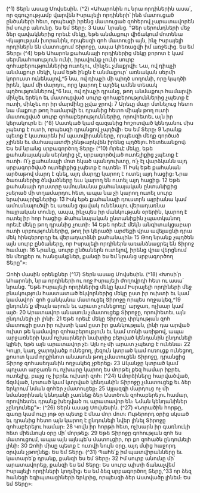 
(^1) Տերն ասաց Մովսեսին. (^2) «Ահարոնին ու նրա որդիներին ասա՛, որ զգուշությամբ վարվեն Իսրայելի որդիների՝ ինձ
մատուցած ընծաների հետ, որպեսզի իրենց մատուցած զոհերով չարատավորեն իմ սուրբ անունը. ես եմ Տերը։ 3 Ասա՛
նրանց. “Ձեր սերունդների մեջ ձեր զավակներից որեւէ մեկը, եթե անմաքուր վիճակում մոտենա Վկայության խորանին,
որպեսզի զոհ մատուցի այն, ինչ Իսրայելի որդիներն են մատուցում Տիրոջը, ապա կհեռացվի իմ առջեւից. ես եմ Տերը։
(^4) Եթե Ահարոն քահանայի որդիներից մեկը բորոտ է կամ սերմնահոսություն ունի, իրավունք չունի սուրբ
զոհաբերություններից ուտելու, մինչեւ չմաքրվի։ Նա, ով դիպչի անմաքուր մեկի, կամ եթե ինքն է անմաքուր՝ առնական
սերմի կորուստ ունենալով,^5 նա, ով դիպչի մի պիղծ սողունի, որը կպղծի իրեն, կամ մի մարդու, որը կարող է պղծել ամեն
տեսակ պղծություններով,^6 նա, ով դիպչի դրանց, թող անմաքուր համարվի մինչեւ երեկո եւ մատուցված սուրբ
զոհաբերություններից չպետք է ուտի, մինչեւ որ իր մարմինը չլվա ջրով։ 7 Արեւը մայր մտնելուց հետո նա մաքուր թող
համարվի եւ դրանից հետո միայն թող ուտի մատուցված սուրբ զոհաբերություններից, որովհետեւ այն իր կերակուրն է։
(^8) Սատկած կամ գազանից հոշոտված կենդանու միս չպետք է ուտի, որպեսզի դրանցով չպղծվի։ Ես եմ Տերը։ 9 Նրանք
պետք է կատարեն իմ պատվիրանները, որպեսզի մեղք գործած չլինեն եւ մահապատժի չենթարկվեն իրենց պղծելու
հետեւանքով։ Ես եմ նրանց սրբագործող Տերը։
(^10) Որեւէ մեկը, եթե քահանայական սերնդից չէ, սրբագործված ուտելիքից չպետք է ուտի։ Ո՛չ քահանայի մոտ եկած
պանդուխտը, ո՛չ էլ վարձկանն այդ սրբագործված ուտելիքից չպետք է ուտեն։ 11 Իսկ եթե քահանան արծաթով մարդ է
գնել, այդ մարդը կարող է ուտել այդ հացից։ Նրա ծառաներից ծնվածները եւս կարող են ուտել այդ հացից։ 12 Եթե
քահանայի դուստրը ամուսնանա քահանայական ընտանիքից չսերած մի տղամարդու հետ, ապա նա չի կարող ուտել
սուրբ երախայրիքներից։ 13 Իսկ եթե քահանայի դուստրն այրիանա կամ ամուսնալուծվի եւ առանց զավակ ունենալու
վերադառնա հայրական տունը, ապա, ինչպես իր մանկության օրերին, կարող է ուտել իր հոր հացից։ Քահանայական
ընտանիքին չպատկանող որեւէ մեկը թող դրանից չուտի։ 14 Եթե որեւէ մեկն անգիտակցաբար ուտի սրբություններից, թող
իր կերածի արժեքի վրա ավելացնի դրա մեկ հինգերորդը եւ վերադարձնի քահանային։ 15 Թող նրանք չպղծեն այն սուրբ
ընծաները, որ Իսրայելի որդիներն առանձնացրել են Տիրոջ համար։ 16 Նրանք, սուրբ ընծաներն ուտելով, իրենց վրա
վերցնում են մեղքեր ու հանցանքներ, քանզի ես եմ նրանց սրբագործող Տերը”»։


Զոհի մասին օրենքներ
(^17) Տերն ասաց Մովսեսին. (^18) «Խոսի՛ր Ահարոնի, նրա որդիների ու ողջ Իսրայելի ժողովրդի հետ ու ասա՛ նրանց. “Եթե
Իսրայելի որդիներից մեկը կամ Իսրայելի որդիների մեջ բնակություն հաստատած եկվորներից մեկը ըստ իր ուխտի եւ
կամ կամավոր՝ զոհ ցանկանա մատուցել Տիրոջը որպես ողջակեզ,^19 ընդունե՛ք միայն արուն եւ արատ չունեցողը՝ արջառ,
ոչխար կամ այծ։ 20 Արատավոր անասուն չմատուցեք Տիրոջը, որովհետեւ այն ընդունելի չի լինի։ 21 Եթե որեւէ մեկը Տիրոջը
փրկության զոհ մատուցի ըստ իր ուխտի կամ ըստ իր ցանկության, լինի դա արված ուխտ թե կամավոր զոհաբերություն
եւ կամ տոնի առիթով, ապա արջառների կամ ոչխարների նախրից բերված կենդանին ընդունելի կլինի, եթե այն
արատավոր չէ։ Այն ոչ մի արատ չպետք է ունենա։ 22 Կույր, կաղ, ջարդվածք ունեցող, լեզուն կտրած կամ ուռուցք ունեցող,
քոսոտ կամ որքինոտ անասուն թող չմատուցեն Տիրոջը, դրանցից Տիրոջ զոհասեղանին ողջակեզ չբերեք։ 23 Ականջը
կտրած կամ պոչատ արջառն ու ոչխարը կարող ես մորթել քեզ համար իբրեւ ուտելիք, բայց ոչ իբրեւ ուխտի զոհ։
(^24) Ամորձիները հարվածված, ճզմված, կռտած կամ կտրված կենդանին Տիրոջը չմատուցեք եւ ձեր երկրում նման զոհեր
չմատուցեք։ 25 Այլազգի մարդուց ոչ մի նմանօրինակ կենդանի չառնեք ձեր Աստծուն զոհաբերելու համար, որովհետեւ
դրանք խեղված ու արատավոր են։ Նման կենդանիներ չընդունեք”»։
(^26) Տերն ասաց Մովսեսին. (^27) «Նորածին հորթը, գառը կամ ուլը յոթ օր պետք է մնա մոր մոտ։ Ութերորդ օրից սկսած եւ
դրանից հետո այն կարող է ընդունելի նվեր լինել Տիրոջը զոհաբերելու համար։ 28 Կովն իր հորթի հետ, ոչխարն իր
գառնուկի հետ միեւնույն օրը մի՛ մորթեք։ 29 Եթե Տիրոջը գոհության զոհ ես մատուցում, ապա այն այնպե՛ս մատուցիր,
որ քո զոհածն ընդունելի լինի։ 30 Զոհի միսը պետք է ուտվի նույն օրը. այդ մսից հաջորդ օրվան չթողնեք։ Ես եմ Տերը։
(^31) Պահե՛ք իմ պատվիրանները եւ կատարե՛ք դրանք, քանզի ես եմ Տերը։ 32 Իմ սուրբ անունը մի՛ արատավորեք, քանզի ես
եմ Տերը։ Ես սուրբ պիտի ճանաչվեմ Իսրայելի որդիների կողմից։ Ես եմ ձեզ սրբագործող Տերը,^33 որ ձեզ հանեցի
եգիպտացիների երկրից, որպեսզի ձեր Աստվածը լինեմ։ Ես եմ Տերը»։

